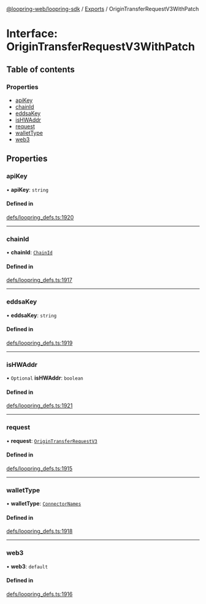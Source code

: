 [@loopring-web/loopring-sdk](../README.md) / [Exports](../modules.md) / OriginTransferRequestV3WithPatch

# Interface: OriginTransferRequestV3WithPatch

## Table of contents

### Properties

- [apiKey](OriginTransferRequestV3WithPatch.md#apikey)
- [chainId](OriginTransferRequestV3WithPatch.md#chainid)
- [eddsaKey](OriginTransferRequestV3WithPatch.md#eddsakey)
- [isHWAddr](OriginTransferRequestV3WithPatch.md#ishwaddr)
- [request](OriginTransferRequestV3WithPatch.md#request)
- [walletType](OriginTransferRequestV3WithPatch.md#wallettype)
- [web3](OriginTransferRequestV3WithPatch.md#web3)

## Properties

### apiKey

• **apiKey**: `string`

#### Defined in

[defs/loopring_defs.ts:1920](https://github.com/Loopring/loopring_sdk/blob/5861d10/src/defs/loopring_defs.ts#L1920)

___

### chainId

• **chainId**: [`ChainId`](../enums/ChainId.md)

#### Defined in

[defs/loopring_defs.ts:1917](https://github.com/Loopring/loopring_sdk/blob/5861d10/src/defs/loopring_defs.ts#L1917)

___

### eddsaKey

• **eddsaKey**: `string`

#### Defined in

[defs/loopring_defs.ts:1919](https://github.com/Loopring/loopring_sdk/blob/5861d10/src/defs/loopring_defs.ts#L1919)

___

### isHWAddr

• `Optional` **isHWAddr**: `boolean`

#### Defined in

[defs/loopring_defs.ts:1921](https://github.com/Loopring/loopring_sdk/blob/5861d10/src/defs/loopring_defs.ts#L1921)

___

### request

• **request**: [`OriginTransferRequestV3`](OriginTransferRequestV3.md)

#### Defined in

[defs/loopring_defs.ts:1915](https://github.com/Loopring/loopring_sdk/blob/5861d10/src/defs/loopring_defs.ts#L1915)

___

### walletType

• **walletType**: [`ConnectorNames`](../enums/ConnectorNames.md)

#### Defined in

[defs/loopring_defs.ts:1918](https://github.com/Loopring/loopring_sdk/blob/5861d10/src/defs/loopring_defs.ts#L1918)

___

### web3

• **web3**: `default`

#### Defined in

[defs/loopring_defs.ts:1916](https://github.com/Loopring/loopring_sdk/blob/5861d10/src/defs/loopring_defs.ts#L1916)
